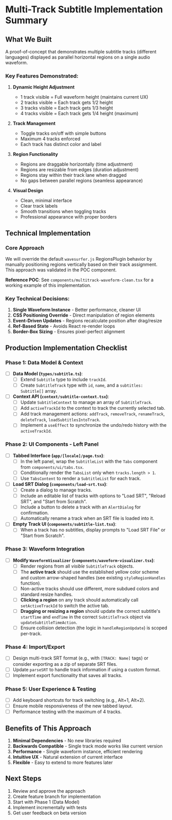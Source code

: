 # Multi-Track Subtitle Implementation Summary

## What We Built

A proof-of-concept that demonstrates multiple subtitle tracks (different languages) displayed as parallel horizontal regions on a single audio waveform.

### Key Features Demonstrated:

1. **Dynamic Height Adjustment**
   - 1 track visible = Full waveform height (maintains current UX)
   - 2 tracks visible = Each track gets 1/2 height
   - 3 tracks visible = Each track gets 1/3 height
   - 4 tracks visible = Each track gets 1/4 height (maximum)

2. **Track Management**
   - Toggle tracks on/off with simple buttons
   - Maximum 4 tracks enforced
   - Each track has distinct color and label

3. **Region Functionality**
   - Regions are draggable horizontally (time adjustment)
   - Regions are resizable from edges (duration adjustment)
   - Regions stay within their track lane when dragged
   - No gaps between parallel regions (seamless appearance)

4. **Visual Design**
   - Clean, minimal interface
   - Clear track labels
   - Smooth transitions when toggling tracks
   - Professional appearance with proper borders

## Technical Implementation

### Core Approach
We will override the default `wavesurfer.js` RegionsPlugin behavior by manually positioning regions vertically based on their track assignment. This approach was validated in the POC component.

**Reference POC**: See `components/multitrack-waveform-clean.tsx` for a working example of this implementation.

### Key Technical Decisions:

1. **Single Waveform Instance** - Better performance, cleaner UI
2. **CSS Positioning Override** - Direct manipulation of region elements
3. **Event-Driven Updates** - Regions recalculate position after drag/resize
4. **Ref-Based State** - Avoids React re-render loops
5. **Border-Box Sizing** - Ensures pixel-perfect alignment

## Production Implementation Checklist

### Phase 1: Data Model & Context
- [ ] **Data Model (`types/subtitle.ts`)**:
    - [ ] Extend `Subtitle` type to include `trackId`.
    - [ ] Create `SubtitleTrack` type with `id`, `name`, and a `subtitles: Subtitle[]` array.
- [ ] **Context API (`context/subtitle-context.tsx`)**:
    - [ ] Update `SubtitleContext` to manage an array of `SubtitleTrack`.
    - [ ] Add `activeTrackId` to the context to track the currently selected tab.
    - [ ] Add track management actions: `addTrack`, `removeTrack`, `renameTrack`, `deleteTrack`, `loadSubtitlesIntoTrack`.
    - [ ] Implement a `useEffect` to synchronize the undo/redo history with the `activeTrackId`.

### Phase 2: UI Components - Left Panel
- [ ] **Tabbed Interface (`app/[locale]/page.tsx`)**:
    - [ ] In the left panel, wrap the `SubtitleList` with the `Tabs` component from `components/ui/tabs.tsx`.
    - [ ] Conditionally render the `TabsList` only when `tracks.length > 1`.
    - [ ] Use `TabsContent` to render a `SubtitleList` for each track.
- [ ] **Load SRT Dialog (`components/load-srt.tsx`)**:
    - [ ] Create a dialog to manage tracks.
    - [ ] Include an editable list of tracks with options to "Load SRT", "Reload SRT", and "Start from Scratch".
    - [ ] Include a button to delete a track with an `AlertDialog` for confirmation.
    - [ ] Automatically rename a track when an SRT file is loaded into it.
- [ ] **Empty Track UI (`components/subtitle-list.tsx`)**:
    - [ ] When a track has no subtitles, display prompts to "Load SRT File" or "Start from Scratch".

### Phase 3: Waveform Integration
- [ ] **Modify `WaveformVisualizer` (`components/waveform-visualizer.tsx`)**:
    - [ ] Render regions from all *visible* `SubtitleTrack` objects.
    - [ ] The **active track** should use the established yellow color scheme and custom arrow-shaped handles (see existing `styleRegionHandles` function).
    - [ ] Non-active tracks should use different, more subdued colors and standard resize handles.
    - [ ] **Clicking a region** on any track should automatically call `setActiveTrackId` to switch the active tab.
    - [ ] **Dragging or resizing a region** should update the correct subtitle's `startTime` and `endTime` in the correct `SubtitleTrack` object via `updateSubtitleTimeAction`.
    - [ ] Ensure collision detection (the logic in `handleRegionUpdate`) is scoped per-track.

### Phase 4: Import/Export
- [ ] Design multi-track SRT format (e.g., with `[TRACK: Name]` tags) or consider exporting as a zip of separate SRT files.
- [ ] Update `parseSRT` to handle track information if using a custom format.
- [ ] Implement export functionality that saves all tracks.

### Phase 5: User Experience & Testing
- [ ] Add keyboard shortcuts for track switching (e.g., Alt+1, Alt+2).
- [ ] Ensure mobile responsiveness of the new tabbed layout.
- [ ] Performance testing with the maximum of 4 tracks.

## Benefits of This Approach

1. **Minimal Dependencies** - No new libraries required
2. **Backwards Compatible** - Single track mode works like current version
3. **Performance** - Single waveform instance, efficient rendering
4. **Intuitive UX** - Natural extension of current interface
5. **Flexible** - Easy to extend to more features later

## Next Steps

1. Review and approve the approach
2. Create feature branch for implementation
3. Start with Phase 1 (Data Model)
4. Implement incrementally with tests
5. Get user feedback on beta version
